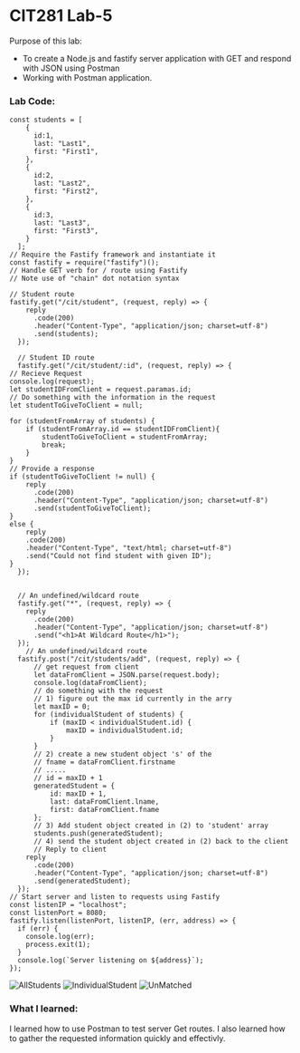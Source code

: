 # CIT281 Lab-5
Purpose of this lab:
- To create a Node.js and fastify server application with GET and respond with JSON using Postman
- Working with Postman application. 

### Lab Code: 
```
const students = [
    {
      id:1,
      last: "Last1",
      first: "First1",
    },
    {
      id:2,
      last: "Last2",
      first: "First2",
    },
    {
      id:3,
      last: "Last3",
      first: "First3",
    }
  ];
// Require the Fastify framework and instantiate it
const fastify = require("fastify")();
// Handle GET verb for / route using Fastify
// Note use of "chain" dot notation syntax

// Student route 
fastify.get("/cit/student", (request, reply) => {
    reply
      .code(200)
      .header("Content-Type", "application/json; charset=utf-8")
      .send(students);
  });
  
  // Student ID route
  fastify.get("/cit/student/:id", (request, reply) => {
// Recieve Request
console.log(request);
let studentIDFromClient = request.paramas.id;
// Do something with the information in the request 
let studentToGiveToClient = null; 

for (studentFromArray of students) {
    if (studentFromArray.id == studentIDFromClient){
        studentToGiveToClient = studentFromArray;
        break;
    }
}
// Provide a response 
if (studentToGiveToClient != null) {
    reply
      .code(200)
      .header("Content-Type", "application/json; charset=utf-8")
      .send(studentToGiveToClient);
}
else {
    reply
    .code(200)
    .header("Content-Type", "text/html; charset=utf-8")
    .send("Could not find student with given ID");
}
  });
  

  // An undefined/wildcard route
  fastify.get("*", (request, reply) => {
    reply
      .code(200)
      .header("Content-Type", "application/json; charset=utf-8")
      .send("<h1>At Wildcard Route</h1>");
  });
    // An undefined/wildcard route
  fastify.post("/cit/students/add", (request, reply) => {
      // get request from client
      let dataFromClient = JSON.parse(request.body);
      console.log(dataFromClient);
      // do something with the request
      // 1) figure out the max id currently in the arry
      let maxID = 0;
      for (individualStudent of students) {
          if (maxID < individualStudent.id) {
              maxID = individualStudent.id;
          } 
      }
      // 2) create a new student object 's' of the 
      // fname = dataFromClient.firstname
      // .....
      // id = maxID + 1 
      generatedStudent = {
          id: maxID + 1,
          last: dataFromClient.lname,
          first: dataFromClient.fname
      };
      // 3) Add student object created in (2) to 'student' array
      students.push(generatedStudent);
      // 4) send the student object created in (2) back to the client 
      // Reply to client 
    reply
      .code(200)
      .header("Content-Type", "application/json; charset=utf-8")
      .send(generatedStudent);
  });
// Start server and listen to requests using Fastify
const listenIP = "localhost";
const listenPort = 8080;
fastify.listen(listenPort, listenIP, (err, address) => {
  if (err) {
    console.log(err);
    process.exit(1);
  }
  console.log(`Server listening on ${address}`);
});
```
![AllStudents](https://user-images.githubusercontent.com/84296093/120626512-93544f00-c417-11eb-827c-030726410d2f.JPG)
![IndividualStudent](https://user-images.githubusercontent.com/84296093/120626567-a36c2e80-c417-11eb-8b96-358802c1b105.JPG)
![UnMatched](https://user-images.githubusercontent.com/84296093/120626558-9fd8a780-c417-11eb-92ab-7226abd89094.JPG)

### What I learned:
I learned how to use Postman to test server Get routes. I also learned how to gather the requested information quickly and effectivly. 
